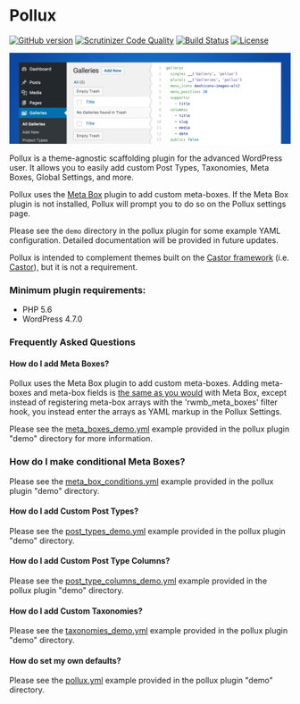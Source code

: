 # Pollux

[![GitHub version](https://badge.fury.io/gh/geminilabs%2Fpollux.svg)](https://badge.fury.io/gh/geminilabs%2Fpollux)
[![Scrutinizer Code Quality](https://scrutinizer-ci.com/g/geminilabs/pollux/badges/quality-score.png?b=master)](https://scrutinizer-ci.com/g/geminilabs/pollux/?branch=master)
[![Build Status](https://scrutinizer-ci.com/g/geminilabs/pollux/badges/build.png?b=master)](https://scrutinizer-ci.com/g/geminilabs/pollux/build-status/master)
[![License](https://img.shields.io/badge/license-GPL3-blue.svg)](https://github.com/geminilabs/pollux/blob/master/LICENSE)

![Pollux banner](+/assets/banner-1544x500.png)

Pollux is a theme-agnostic scaffolding plugin for the advanced WordPress user. It allows you to easily add custom Post Types, Taxonomies, Meta Boxes, Global Settings, and more.

Pollux uses the [Meta Box](https://wordpress.org/plugins/meta-box/) plugin to add custom meta-boxes. If the Meta Box plugin is not installed, Pollux will prompt you to do so on the Pollux settings page.

Please see the `demo` directory in the pollux plugin for some example YAML configuration. Detailed documentation will be provided in future updates.

Pollux is intended to complement themes built on the [Castor framework](https://github.com/geminilabs/castor-framework) (i.e. [Castor](https://github.com/geminilabs/castor)), but it is not a requirement.

### Minimum plugin requirements:

- PHP 5.6
- WordPress 4.7.0

### Frequently Asked Questions

#### How do I add Meta Boxes?

Pollux uses the Meta Box plugin to add custom meta-boxes. Adding meta-boxes and meta-box fields is [the same as you would](https://github.com/rilwis/meta-box/blob/master/demo/demo.php) with Meta Box, except instead of registering meta-box arrays with the 'rwmb_meta_boxes' filter hook, you instead enter the arrays as YAML markup in the Pollux Settings.

Please see the [meta_boxes_demo.yml](demo/meta_boxes_demo.yml) example provided in the pollux plugin "demo" directory for more information.

### How do I make conditional Meta Boxes?

Please see the [meta_box_conditions.yml](demo/post_types_demo.yml) example provided in the pollux plugin "demo" directory.

#### How do I add Custom Post Types?

Please see the [post_types_demo.yml](demo/post_types_demo.yml) example provided in the pollux plugin "demo" directory.

#### How do I add Custom Post Type Columns?

Please see the [post_type_columns_demo.yml](demo/post_type_columns_demo.yml) example provided in the pollux plugin "demo" directory.

#### How do I add Custom Taxonomies?

Please see the [taxonomies_demo.yml](demo/taxonomies_demo.yml) example provided in the pollux plugin "demo" directory.

#### How do set my own defaults?

Please see the [pollux.yml](demo/pollux.yml) example provided in the pollux plugin "demo" directory.
